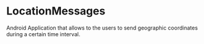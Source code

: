LocationMessages
================

Android Application that allows to the users to send geographic coordinates during a certain time interval.

